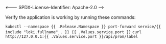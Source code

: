 <--- SPDX-License-Identifier: Apache-2.0 -->

Verify the application is working by running these commands:

`kubectl --namespace {{ .Release.Namespace }} port-forward service/{{ include "loki.fullname" . }} {{ .Values.service.port }}`
`curl http://127.0.0.1:{{ .Values.service.port }}/api/prom/label`
